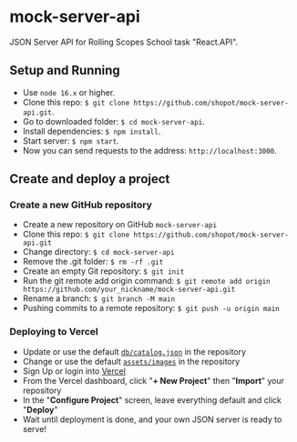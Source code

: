 # mock-server-api

JSON Server API for Rolling Scopes School task "React.API".

## Setup and Running

- Use `node 16.x` or higher.
- Clone this repo: `$ git clone https://github.com/shopot/mock-server-api.git`.
- Go to downloaded folder: `$ cd mock-server-api`.
- Install dependencies: `$ npm install`.
- Start server: `$ npm start`.
- Now you can send requests to the address: `http://localhost:3000`.

## Create and deploy a project

### Create a new GitHub repository

- Create a new repository on GitHub `mock-server-api`
- Clone this repo: `$ git clone https://github.com/shopot/mock-server-api.git`
- Change directory: `$ cd mock-server-api`
- Remove the .git folder: `$ rm -rf .git`
- Create an empty Git repository: `$ git init`
- Run the git remote add origin command: `$ git remote add origin https://github.com/your_nickname/mock-server-api.git`
- Rename a branch: `$ git branch -M main`
- Pushing commits to a remote repository: `$ git push -u origin main`

### Deploying to Vercel

- Update or use the default [`db/catalog.json`](./db/catalog.json) in the repository
- Change or use the default [`assets/images`](./public/assets/images/) in the repository
- Sign Up or login into [Vercel](https://vercel.com)
- From the Vercel dashboard, click "**+ New Project**" then "**Import**" your repository
- In the "**Configure Project**" screen, leave everything default and click "**Deploy**"
- Wait until deployment is done, and your own JSON server is ready to serve!
